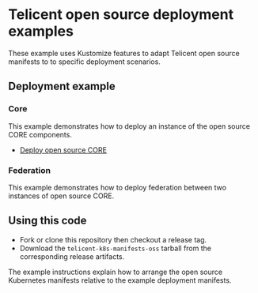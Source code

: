 # Telicent open source deployment examples

These example uses Kustomize features to adapt Telicent open source manifests to
to specific deployment scenarios.

## Deployment example

### Core

This example demonstrates how to deploy an instance of the open source CORE
components.

* [Deploy open source CORE](./docs/core/index.md)

### Federation

This example demonstrates how to deploy federation between two instances of open
source CORE.

## Using this code

- Fork or clone this repository then checkout a release tag.
- Download the `telicent-k8s-manifests-oss` tarball from the corresponding
  release artifacts.

The example instructions explain how to arrange the open source Kubernetes
manifests relative to the example deployment manifests.
